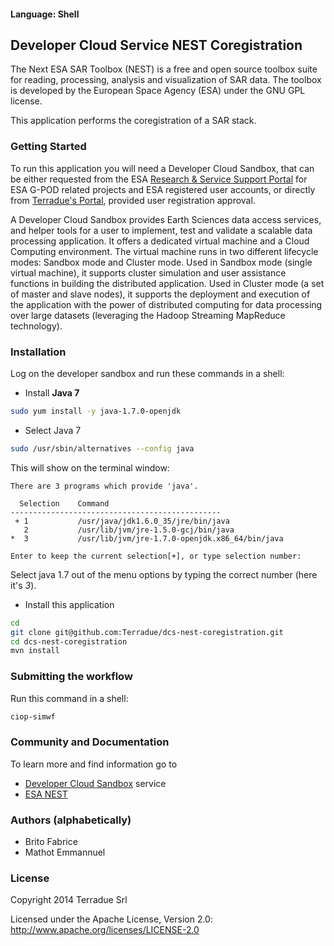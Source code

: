 
#### Language: Shell
## Developer Cloud Service NEST Coregistration

The Next ESA SAR Toolbox (NEST) is a free and open source toolbox suite for reading, processing, analysis and visualization of SAR data. The toolbox is developed by the European Space Agency (ESA) under the GNU GPL license. 

This application performs the coregistration of a SAR stack.

### Getting Started 

To run this application you will need a Developer Cloud Sandbox, that can be either requested from the ESA [Research & Service Support Portal](http://eogrid.esrin.esa.int/cloudtoolbox/) for ESA G-POD related projects and ESA registered user accounts, or directly from [Terradue's Portal](http://www.terradue.com/partners), provided user registration approval. 

A Developer Cloud Sandbox provides Earth Sciences data access services, and helper tools for a user to implement, test and validate a scalable data processing application. It offers a dedicated virtual machine and a Cloud Computing environment.
The virtual machine runs in two different lifecycle modes: Sandbox mode and Cluster mode. 
Used in Sandbox mode (single virtual machine), it supports cluster simulation and user assistance functions in building the distributed application.
Used in Cluster mode (a set of master and slave nodes), it supports the deployment and execution of the application with the power of distributed computing for data processing over large datasets (leveraging the Hadoop Streaming MapReduce technology). 

### Installation 

Log on the developer sandbox and run these commands in a shell:

* Install **Java 7**

```bash
sudo yum install -y java-1.7.0-openjdk
```

* Select Java 7

```bash
sudo /usr/sbin/alternatives --config java
```
This will show on the terminal window:

```
There are 3 programs which provide 'java'.

  Selection    Command
-----------------------------------------------
 + 1           /usr/java/jdk1.6.0_35/jre/bin/java
   2           /usr/lib/jvm/jre-1.5.0-gcj/bin/java
*  3           /usr/lib/jvm/jre-1.7.0-openjdk.x86_64/bin/java

Enter to keep the current selection[+], or type selection number:
```

Select java 1.7 out of the menu options by typing the correct number (here it's *3*).

* Install this application

```bash
cd
git clone git@github.com:Terradue/dcs-nest-coregistration.git
cd dcs-nest-coregistration
mvn install
```

### Submitting the workflow

Run this command in a shell:

```bash
ciop-simwf
```

### Community and Documentation

To learn more and find information go to 

* [Developer Cloud Sandbox](http://docs.terradue.com/developer) service 
* [ESA NEST](https://earth.esa.int/web/nest/home)

### Authors (alphabetically)

* Brito Fabrice
* Mathot Emmannuel

### License

Copyright 2014 Terradue Srl

Licensed under the Apache License, Version 2.0: http://www.apache.org/licenses/LICENSE-2.0

